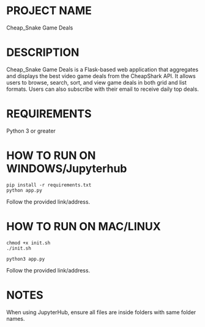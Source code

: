 # PROJECT NAME
Cheap_Snake Game Deals

# DESCRIPTION
Cheap_Snake Game Deals is a Flask-based web application that aggregates and displays the best video game deals from the CheapShark API. It allows users to browse, search, sort, and view game deals in both grid and list formats. Users can also subscribe with their email to receive daily top deals.

# REQUIREMENTS
Python 3 or greater

# HOW TO RUN ON WINDOWS/Jupyterhub
    pip install -r requirements.txt
    python app.py
Follow the provided link/address.

# HOW TO RUN ON MAC/LINUX
    chmod +x init.sh
    ./init.sh

    python3 app.py

Follow the provided link/address. 

# NOTES
When using JupyterHub, ensure all files are inside folders with same folder names.
